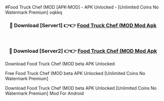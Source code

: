 #Food Truck Chef (MOD [APK-MOD] - APK Unlocked - [Unlimited Coins No Watermark Premium] oqkkq



<div align="center">

<h3>🔴 Download [Server1] 👉👉 <a href="https://momento.my/?title=Food_Truck_Chef_(MOD">Food Truck Chef (MOD Mod Apk</a></h3><br>

<h3>🔴 Download [Server2] 👉👉 <a href="https://momento.my/?title=Food_Truck_Chef_(MOD">Food Truck Chef (MOD Mod Apk</a></h3>
</div>



Download Food Truck Chef (MOD beta APK Unlocked

Free Food Truck Chef (MOD beta APK Unlocked [Unlimited Coins No Watermark Premium]

Download Food Truck Chef (MOD beta APK Unlocked [Unlimited Coins No Watermark Premium] Mod For Android
